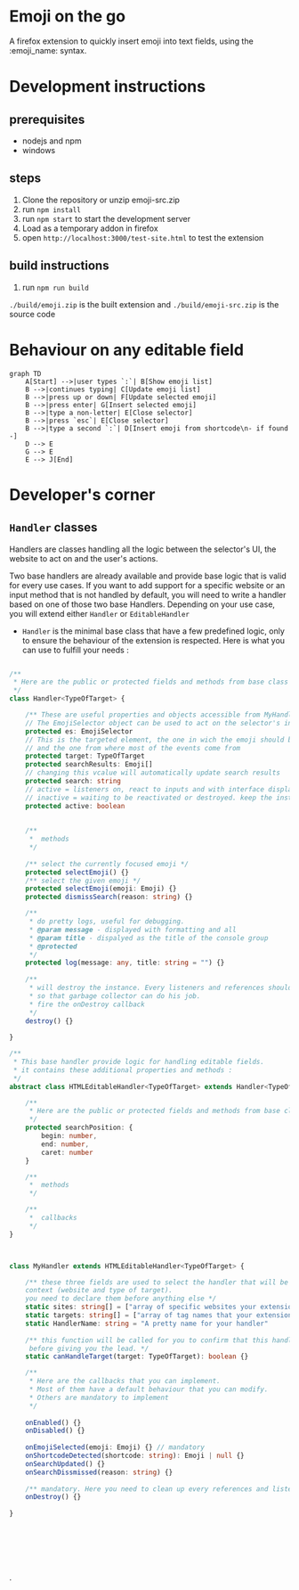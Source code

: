 # Emoji on the go

A firefox extension to quickly insert emoji into text fields, using the :emoji_name: syntax.

# Development instructions

## prerequisites
- nodejs and npm
- windows

## steps
1. Clone the repository or unzip emoji-src.zip
2. run `npm install`
3. run `npm start` to start the development server
4. Load as a temporary addon in firefox
5. open `http://localhost:3000/test-site.html` to test the extension

## build instructions
1. run `npm run build`

``./build/emoji.zip`` is the built extension and ``./build/emoji-src.zip`` is the source code

# Behaviour on any editable field
```mermaid
graph TD
    A[Start] -->|user types `:`| B[Show emoji list]
    B -->|continues typing| C[Update emoji list]
    B -->|press up or down| F[Update selected emoji]
    B -->|press enter| G[Insert selected emoji]
    B -->|type a non-letter| E[Close selector]
    B -->|press `esc`| E[Close selector]
    B -->|type a second `:`| D[Insert emoji from shortcode\n- if found -]
    D --> E
    G --> E
    E --> J[End]
```
# Developer's corner
## ``Handler`` classes
Handlers are classes handling all the logic between the selector's UI, the website to act on and the user's actions.

Two base handlers are already available and provide base logic that is valid for every use cases. If you want to add 
support for a specific website or an input method that is not handled by default, you will need to write a handler 
based on one of those two base Handlers. Depending on your use case, you will extend either `Handler` or `EditableHandler`

- `Handler` is the minimal base class that have a few predefined logic, only to ensure the behaviour of the extension 
is respected. Here is what you can use to fulfill your needs :

```typescript

/** 
 * Here are the public or protected fields and methods from base class that you can use for your specific case : 
 */
class Handler<TypeOfTarget> {

    /** These are useful properties and objects accessible from MyHandler that you can use */
    // The EmojiSelector object can be used to act on the selector's interface
    protected es: EmojiSelector
    // This is the targeted element, the one in wich the emoji should be injected
    // and the one from where most of the events come from
    protected target: TypeOfTarget
    protected searchResults: Emoji[]
    // changing this vcalue will automatically update search results
    protected search: string
    // active = listeners on, react to inputs and with interface displayed (in most of the cases)
    // inactive = waiting to be reactivated or destroyed. keep the instance alive.
    protected active: boolean
    
    
    /**
     *  methods 
     */
    
    /** select the currently focused emoji */
    protected selectEmoji() {}
    /** select the given emoji */
    protected selectEmoji(emoji: Emoji) {}
    protected dismissSearch(reason: string) {}

    /**
     * do pretty logs, useful for debugging.
     * @param message - displayed with formatting and all
     * @param title - dispalyed as the title of the console group
     * @protected
     */
    protected log(message: any, title: string = "") {}
    
    /**
     * will destroy the instance. Every listeners and references should be freed
     * so that garbage collector can do his job.
     * fire the onDestroy callback
     */
    destroy() {}
    
}

/**
 * This base handler provide logic for handling editable fields.
 * it contains these additional properties and methods :
 */
abstract class HTMLEditableHandler<TypeOfTarget> extends Handler<TypeOfTarget> {

    /**
     * Here are the public or protected fields and methods from base class that you can use for your specific case :
     */
    protected searchPosition: {
        begin: number,
        end: number,
        caret: number
    }

    /**
     *  methods
     */

    /**
     *  callbacks
     */
}



class MyHandler extends HTMLEditableHandler<TypeOfTarget> {

    /** these three fields are used to select the handler that will be best to use in a particular
    context (website and type of target).
    you need to declare them before anything else */
    static sites: string[] = ["array of specific websites your extension support. Leave empty for all wabsites"]
    static targets: string[] = ["array of tag names that your extension support. Leave empty for every elements"]
    static HandlerName: string = "A pretty name for your handler"
    
    /** this function will be called for you to confirm that this handler can work with the target,
     before giving you the lead. */
    static canHandleTarget(target: TypeOfTarget): boolean {}

    /**
     * Here are the callbacks that you can implement.
     * Most of them have a default behaviour that you can modify.
     * Others are mandatory to implement
     */
    
    onEnabled() {}
    onDisabled() {}
    
    onEmojiSelected(emoji: Emoji) {} // mandatory
    onShortcodeDetected(shortcode: string): Emoji | null {}
    onSearchUpdated() {}
    onSearchDissmissed(reason: string) {}
    
    /** mandatory. Here you need to clean up every references and listeners to enable garbage collection */
    onDestroy() {}
    
}








```


.